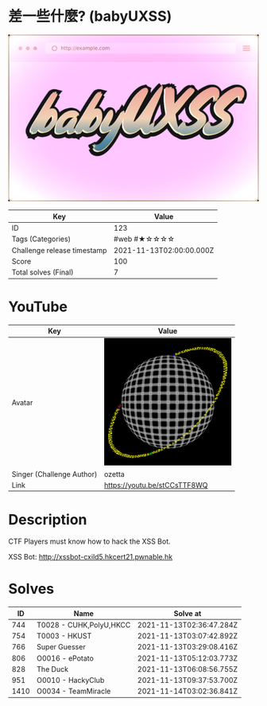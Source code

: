 # 差一些什麼? (babyUXSS)

![](../thumbnail/123.jpg)

| Key | Value |
| --- | ----- |
| ID | 123 |
| Tags (Categories) | #web #★☆☆☆☆ |
| Challenge release timestamp | 2021-11-13T02:00:00.000Z |
| Score | 100 |
| Total solves (Final) | 7 |

# YouTube

| Key | Value |
| --- | ----- |
| Avatar | ![](../avatar/ozetta.jpg)
| Singer (Challenge Author) | ozetta |
| Link | https://youtu.be/stCCsTTF8WQ |

# Description

CTF Players must know how to hack the XSS Bot.

XSS Bot: http://xssbot-cxild5.hkcert21.pwnable.hk

# Solves
| ID | Name | Solve at |
| --- | ---- | -------- |
| 744 | T0028 - CUHK,PolyU,HKCC | 2021-11-13T02:36:47.284Z |
| 754 | T0003 - HKUST | 2021-11-13T03:07:42.892Z |
| 766 | Super Guesser | 2021-11-13T03:29:08.416Z |
| 806 | O0016 - ePotato | 2021-11-13T05:12:03.773Z |
| 828 | The Duck | 2021-11-13T06:08:56.755Z |
| 951 | O0010 - HackyClub | 2021-11-13T09:37:53.700Z |
| 1410 | O0034 - TeamMiracle | 2021-11-14T03:02:36.841Z |